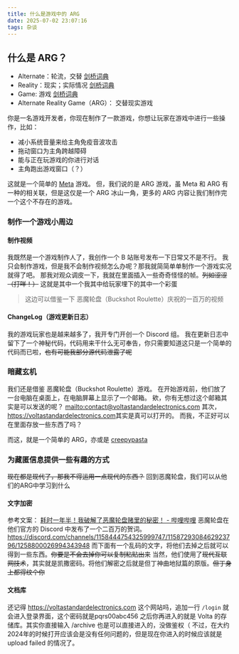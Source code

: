 ```yaml
---
title: 什么是游戏中的 ARG
date: 2025-07-02 23:07:16
tags: 杂谈
---
```


## 什么是 ARG？
- Alternate：轮流，交替 [剑桥词典](https://dictionary.cambridge.org/zhs/%E8%AF%8D%E5%85%B8/%E8%8B%B1%E8%AF%AD-%E6%B1%89%E8%AF%AD-%E7%AE%80%E4%BD%93/alternate?q=Alternate)
- Reality：现实；实际情况 [剑桥词典](https://dictionary.cambridge.org/zhs/%E8%AF%8D%E5%85%B8/%E8%8B%B1%E8%AF%AD-%E6%B1%89%E8%AF%AD-%E7%AE%80%E4%BD%93/reality?q=Reality)
- Game: 游戏 [剑桥词典](https://dictionary.cambridge.org/zhs/%E8%AF%8D%E5%85%B8/%E8%8B%B1%E8%AF%AD-%E6%B1%89%E8%AF%AD-%E7%AE%80%E4%BD%93/game?q=Game)
- Alternate Reality Game（ARG）： 交替现实游戏

你是一名游戏开发者，你现在制作了一款游戏，你想让玩家在游戏中进行一些操作，比如：
- 减小系统音量来给主角免疫音波攻击
- 拖动窗口为主角跨越障碍
- 能与正在玩游戏的你进行对话
- 主角跑出游戏窗口（？）

这就是一个简单的 [Meta](https://blog.ymbit.cn/archives/oneshot/#Meta%E6%B8%B8%E6%88%8F%EF%BC%88%E5%85%83%E6%B8%B8%E6%88%8F%EF%BC%89%E6%98%AF%E4%BB%80%E4%B9%88) 游戏。
但，我们说的是 ARG 游戏，虽 Meta 和 ARG 有一种的相关联，但是这仅是一个 ARG 冰山一角，更多的 ARG 内容让我们制作完一个这个不存在的游戏。

### 制作一个游戏小周边
#### 制作视频
我既然是一个游戏制作人了，我创作一个 B 站账号发布一下日常又不是不行。
我只会制作游戏，但是我不会制作视频怎么办呢？那我就简简单单制作一个游戏实况就得了吧。
那我对观众调皮一下，我就在里面插入一些奇奇怪怪的帧。~~列如涩涩（打咩！）~~ 
这就是其中一个我其中给玩家埋下的其中一个彩蛋
> 这边可以借鉴一下 恶魔轮盘（Buckshot Roulette）庆祝的一百万的视频
#### ChangeLog（游戏更新日志）
我的游戏玩家也是越来越多了，我开专门开创一个 Discord 组。
我在更新日志中留下了一个神秘代码，代码用来干什么无可奉告，你只需要知道这只是一个简单的代码而已啦，~~也有可能我部分源代码泄露了呢~~
### 暗藏玄机
我们还是借鉴 恶魔轮盘（Buckshot Roulette）游戏。
在开始游戏前，他们放了一台电脑在桌面上，在电脑屏幕上显示了一个邮箱。
欸，你有无想过这个邮箱其实是可以发送的呢？
<mailto:contact@voltastandardelectronics.com>
其次，<https://voltastandardelectronics.com>其实是真可以打开的。
而我，不正好可以在里面存放一些东西了吗？

而这，就是一个简单的 ARG，亦或是 [creepypasta](https://zh.wikipedia.org/wiki/Creepypasta)

### 为藏匿信息提供一些有趣的方式
~~现在都是现代了，那我不得运用一点现代的东西？~~
回到恶魔轮盘，我们可以从他们的ARG中学习到什么
#### 文字加密
参考文案：
[耗时一年半！我破解了恶魔轮盘赌里的秘密！ - 哔哩哔哩](https://www.bilibili.com/video/BV1aNNnzMEKB)
恶魔轮盘在他们官方的 Discord 中发布了一个二百万的贺词。
<https://discord.com/channels/1158444754325999747/1158729308462923796/1258800026994343948>
而下面有一个乱码的文字，将他们去掉之后就可以得到一些东西。~~你要是不会去掉你可以复制粘贴出来~~
当然，他们使用了~~现代互联网技术~~，其实就是凯撒密码。将他们解密之后就是但丁神曲地狱篇的原版。~~但丁身上都得纹个你~~
#### 文档库
还记得 <https://voltastandardelectronics.com> 这个网站吗，追加一行 `/login` 就会进入登录界面，这个密码就是<span class="heimu" title="怎么知道的就别说出来了（">pqrs00abc456</span>
之后你再进入的就是 Volta 的存储库。<span class="heimu" title="你知道的太多了">其实你直接输入 /archive 也是可以直接进入的，没做鉴权（</span>
不过，在大约2024年的时候打开应该会是没有任何问题的，但是现在你进入的时候应该就是 upload failed 的情况了。